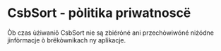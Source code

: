 # CsbSort - pòlitika priwatnoscë

Òb czas ùżiwaniô CsbSort nie są zbiéróné ani przechòwiwóné niżódne jinfòrmacje ò brëkòwnikach ny aplikacje.
